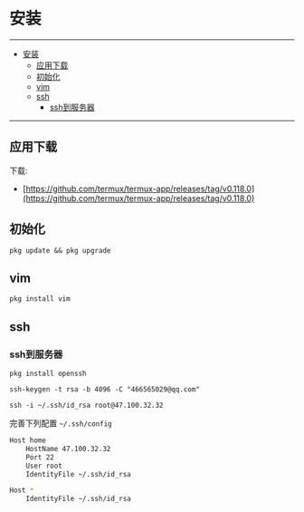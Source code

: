 # 安装

------

- [安装](#安装)
	- [应用下载](#应用下载)
	- [初始化](#初始化)
	- [vim](#vim)
	- [ssh](#ssh)
		- [ssh到服务器](#ssh到服务器)

------

## 应用下载

下载:
- [https://github.com/termux/termux-app/releases/tag/v0.118.0](https://github.com/termux/termux-app/releases/tag/v0.118.0)

## 初始化

`pkg update && pkg upgrade`

## vim

`pkg install vim`

## ssh

### ssh到服务器
`pkg install openssh`

`ssh-keygen -t rsa -b 4096 -C "466565029@qq.com"`

`ssh -i ~/.ssh/id_rsa root@47.100.32.32`

完善下列配置
`~/.ssh/config`

``` sh
Host home
	HostName 47.100.32.32
	Port 22
	User root
	IdentityFile ~/.ssh/id_rsa

Host *
	IdentityFile ~/.ssh/id_rsa
```